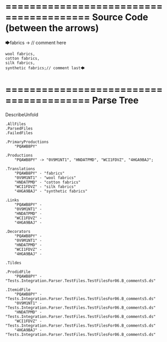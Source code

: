 ========================================
Source Code (between the arrows)
========================================

🡆fabrics -> // comment here

    wool fabrics,
    cotton fabrics,
    silk fabrics,
    synthetic fabrics;// comment last🡄

========================================
Parse Tree
========================================
DescribeUnfold

    .AllFiles
    .ParsedFiles
    .FailedFiles

    .PrimaryProductions
        "PQAWB8PY" 

    .Productions
        "PQAWB8PY" -> "0V9M1NT1", "HNDATPMD", "WCI1FDVZ", "4HGA9BAJ";

    .Translations
        "PQAWB8PY" - "fabrics"
        "0V9M1NT1" - "wool fabrics"
        "HNDATPMD" - "cotton fabrics"
        "WCI1FDVZ" - "silk fabrics"
        "4HGA9BAJ" - "synthetic fabrics"

    .Links
        "PQAWB8PY" - 
        "0V9M1NT1" - 
        "HNDATPMD" - 
        "WCI1FDVZ" - 
        "4HGA9BAJ" - 

    .Decorators
        "PQAWB8PY" - 
        "0V9M1NT1" - 
        "HNDATPMD" - 
        "WCI1FDVZ" - 
        "4HGA9BAJ" - 

    .Tildes

    .ProdidFile
        "PQAWB8PY" - "Tests.Integration.Parser.TestFiles.TestFilesFor06.B_comments5.ds"

    .ItemidFile
        "PQAWB8PY" - "Tests.Integration.Parser.TestFiles.TestFilesFor06.B_comments5.ds"
        "0V9M1NT1" - "Tests.Integration.Parser.TestFiles.TestFilesFor06.B_comments5.ds"
        "HNDATPMD" - "Tests.Integration.Parser.TestFiles.TestFilesFor06.B_comments5.ds"
        "WCI1FDVZ" - "Tests.Integration.Parser.TestFiles.TestFilesFor06.B_comments5.ds"
        "4HGA9BAJ" - "Tests.Integration.Parser.TestFiles.TestFilesFor06.B_comments5.ds"

